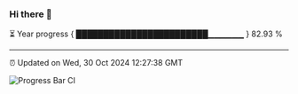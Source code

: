 ### Hi there 👋

⏳ Year progress { ████████████████████████▁▁▁▁▁▁ } 82.93 %

---

⏰ Updated on Wed, 30 Oct 2024 12:27:38 GMT

![Progress Bar CI](https://github.com/liununu/liununu/workflows/Progress%20Bar%20CI/badge.svg)

